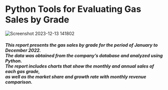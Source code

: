 <h1>Python Tools for Evaluating Gas Sales by Grade</h1>

![Screenshot 2023-12-13 141802](https://github.com/ProjectHopper/Gas_Sales_by_Grade-Python/assets/139052598/57974b81-e887-44be-bb7d-d442e9aea663)</br>



<h5>This report presents the gas sales by grade for the period of January to December 2022. </br>
The data was obtained from the company’s database and analyzed using Python.</br> 
The report includes charts that show the monthly and annual sales of each gas grade, </br>
as well as the market share and growth rate with monthly revenue comparison. </br>
  
</h5>


